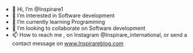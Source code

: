 - 👋 Hi, I’m @Inspirare1
- 👀 I’m interested in Software development
- 🌱 I’m currently learning Programming
- 💞️ I’m looking to collaborate on Software development
- 📫 How to reach me , on Instagram @Inspirare_international, or send a contact message on www.Inspirareblog.com

<!---
Inspirare1/Inspirare1 is a ✨ special ✨ repository because its `README.md` (this file) appears on your GitHub profile.
You can click the Preview link to take a look at your changes.
--->
